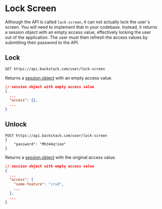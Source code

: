 # Lock Screen

Although the API is called `lock-screen`, it can not actually lock the user`s screen. You will need to implement that in your codebase. Instead, it returns a session object with an empty access value, effectively locking the user out of the application. The user must then refresh the access values by submitting their password to the API.


## Lock

```http request
GET https://api.backstack.com/user/lock-screen
```

Returns a [session object](../app/session.md) with an empty access value.


```json
// session object with empty access value
{
  ...
  "access": {},
  ...
}
```


## Unlock

```http request
POST https://api.backstack.com/user/lock-screen
{
    "password": "Mh344q!ioe"
}
```

Returns a [session object](../app/session.md) with the original access value.



```json
// session object with empty access value
{
  ...
  "access": {
    "some-feature": "crud",
    ...
  },
  ...
}
```